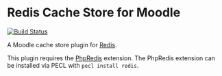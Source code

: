 Redis Cache Store for Moodle
============================

[![Build Status](https://travis-ci.org/lambda-solutions/moodle-cachestore_redis.svg?branch=master)](https://travis-ci.org/lambda-solutions/moodle-cachestore_redis)

A Moodle cache store plugin for [Redis](http://redis.io).

This plugin requires the [PhpRedis](https://github.com/nicolasff/phpredis) extension.  The PhpRedis extension can be installed via PECL with `pecl install redis`.
